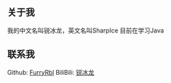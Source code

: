 ## 关于我

我的中文名叫锐冰龙，英文名叫SharpIce
目前在学习Java

## 联系我

Github: [FurryRbl](https://github.com/FurryRbl)
BiliBili: [锐冰龙](https://space.bilibili.com/513364639)

